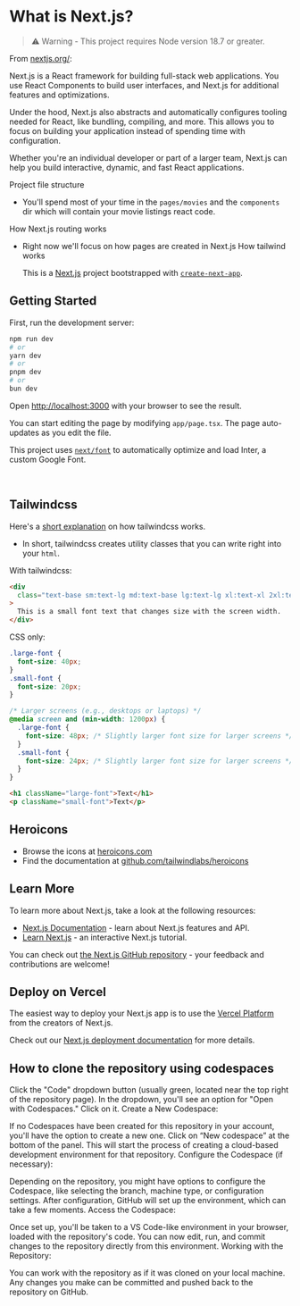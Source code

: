 # What is Next.js?

> ⚠️ Warning - This project requires Node version 18.7 or greater.

From [nextjs.org/](https://nextjs.org/):

Next.js is a React framework for building full-stack web applications. You use React Components to build user interfaces, and Next.js for additional features and optimizations.

Under the hood, Next.js also abstracts and automatically configures tooling needed for React, like bundling, compiling, and more. This allows you to focus on building your application instead of spending time with configuration.

Whether you're an individual developer or part of a larger team, Next.js can help you build interactive, dynamic, and fast React applications.

Project file structure

- You'll spend most of your time in the `pages/movies` and the `components` dir which will contain your movie listings react code.

How Next.js routing works

- Right now we'll focus on how pages are created in Next.js
  How tailwind works

  This is a [Next.js](https://nextjs.org/) project bootstrapped with [`create-next-app`](https://github.com/vercel/next.js/tree/canary/packages/create-next-app).

## Getting Started

First, run the development server:

```bash
npm run dev
# or
yarn dev
# or
pnpm dev
# or
bun dev
```

Open [http://localhost:3000](http://localhost:3000) with your browser to see the result.

You can start editing the page by modifying `app/page.tsx`. The page auto-updates as you edit the file.

This project uses [`next/font`](https://nextjs.org/docs/basic-features/font-optimization) to automatically optimize and load Inter, a custom Google Font.

&nbsp;

## Tailwindcss

Here's a [short explanation](https://tailwindcss.com/docs/utility-first) on how tailwindcss works.

- In short, tailwindcss creates utility classes that you can write right into your `html`.

With tailwindcss:

```html
<div
  class="text-base sm:text-lg md:text-base lg:text-lg xl:text-xl 2xl:text-2xl"
>
  This is a small font text that changes size with the screen width.
</div>
```

CSS only:

```css
.large-font {
  font-size: 40px;
}
.small-font {
  font-size: 20px;
}

/* Larger screens (e.g., desktops or laptops) */
@media screen and (min-width: 1200px) {
  .large-font {
    font-size: 48px; /* Slightly larger font size for larger screens */
  }
  .small-font {
    font-size: 24px; /* Slightly larger font size for larger screens */
  }
}
```

```html
<h1 className="large-font">Text</h1>
<p className="small-font">Text</p>
```

## Heroicons

- Browse the icons at [heroicons.com](https://heroicons.com/)
- Find the documentation at [github.com/tailwindlabs/heroicons](https://github.com/tailwindlabs/heroicons)

## Learn More

To learn more about Next.js, take a look at the following resources:

- [Next.js Documentation](https://nextjs.org/docs) - learn about Next.js features and API.
- [Learn Next.js](https://nextjs.org/learn) - an interactive Next.js tutorial.

You can check out [the Next.js GitHub repository](https://github.com/vercel/next.js/) - your feedback and contributions are welcome!

## Deploy on Vercel

The easiest way to deploy your Next.js app is to use the [Vercel Platform](https://vercel.com/new?utm_medium=default-template&filter=next.js&utm_source=create-next-app&utm_campaign=create-next-app-readme) from the creators of Next.js.

Check out our [Next.js deployment documentation](https://nextjs.org/docs/deployment) for more details.

## How to clone the repository using codespaces

Click the "Code" dropdown button (usually green, located near the top right of the repository page).
In the dropdown, you'll see an option for "Open with Codespaces." Click on it.
Create a New Codespace:

If no Codespaces have been created for this repository in your account, you'll have the option to create a new one.
Click on “New codespace” at the bottom of the panel.
This will start the process of creating a cloud-based development environment for that repository.
Configure the Codespace (if necessary):

Depending on the repository, you might have options to configure the Codespace, like selecting the branch, machine type, or configuration settings.
After configuration, GitHub will set up the environment, which can take a few moments.
Access the Codespace:

Once set up, you'll be taken to a VS Code-like environment in your browser, loaded with the repository's code.
You can now edit, run, and commit changes to the repository directly from this environment.
Working with the Repository:

You can work with the repository as if it was cloned on your local machine. Any changes you make can be committed and pushed back to the repository on GitHub.
